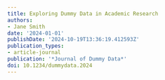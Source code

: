 ```yaml
---
title: Exploring Dummy Data in Academic Research
authors:
- Jane Smith
date: '2024-01-01'
publishDate: '2024-10-19T13:36:19.412593Z'
publication_types:
- article-journal
publication: '*Journal of Dummy Data*'
doi: 10.1234/dummydata.2024
---
```

